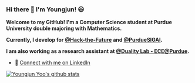 ### Hi there 👋 I'm Youngjun! :smiley:

<!--
**youngjun-yoo16/youngjun-yoo16** is a ✨ _special_ ✨ repository because its `README.md` (this file) appears on your GitHub profile.

Here are some ideas to get you started:

- 🔭 I’m currently working on ...
- 🌱 I’m currently learning ...
- 👯 I’m looking to collaborate on ...
- 🤔 I’m looking for help with ...
- 💬 Ask me about ...
- 📫 How to reach me: ...
- 😄 Pronouns: ...
- ⚡ Fun fact: ...
-->
**Welcome to my GitHub! I'm a Computer Science student at Purdue University double majoring with Mathematics.**

**Currently, I develop for [**@Hack-the-Future**](https://github.com/Hack-the-Future) and [**@PurdueSIGAI**](https://github.com/PurdueSIGAI).**

**I am also working as a research assistant at [**@Duality Lab - ECE@Purdue**](https://github.com/PurdueDualityLab).**

* :hatching_chick: [Connect with me on LinkedIn](https://www.linkedin.com/in/youngjun-yoo/)

[![Youngjun Yoo's github stats](https://github-readme-stats.vercel.app/api?username=youngjun-yoo16&count_private=true&show_icons=true&theme=yeblu)](https://github.com/youngjun-yoo16/github-readme-stats)

